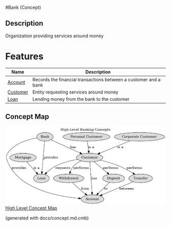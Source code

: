 #Bank (Concept)
## Description
Organization providing services around money
# Features
| Name | Description |
|---|---|
| [Account](../../mybank/concepts/account.md) | Records the financial transactions between a customer and a bank |
| [Customer](../../mybank/concepts/customer.md) | Entity requesting services around money |
| [Loan](../../mybank/concepts/loan.md) | Lending money from the bank to the customer |

## Concept Map
![High Level Banking Concepts](../../mybank/concepts/concept-view.png)
[High Level Concept Map](../../mybank/concepts/concept-view.md)


(generated with docs/concept.md.cmb)
